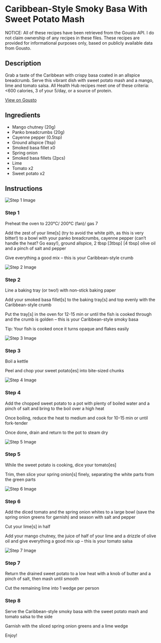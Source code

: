 # Caribbean-Style Smoky Basa With Sweet Potato Mash

NOTICE: All of these recipes have been retrieved from the Gousto API. I do not claim ownership of any recipes in these files. These recipes are provided for informational purposes only, based on publicly available data from Gousto.

## Description

Grab a taste of the Caribbean with crispy basa coated in an allspice breadcrumb. Serve this vibrant dish with sweet potato mash and a mango, lime and tomato salsa. All Health Hub recipes meet one of these criteria: <600 calories, 3 of your 5/day, or a source of protein.

[View on Gousto](https://www.gousto.co.uk/recipes/cookbook/caribbean-style-smoky-fish-with-sweet-potato-mash)

## Ingredients

- Mango chutney (20g)
- Panko breadcrumbs (20g)
- Cayenne pepper (0.5tsp)
- Ground allspice (1tsp)
- Smoked basa fillet x0
- Spring onion
- Smoked basa fillets (2pcs)
- Lime
- Tomato x2
- Sweet potato x2

## Instructions

![Step 1 Image](https://production-media.gousto.co.uk/cms/recipe-step-image/808._step-1-x200.jpg)

### Step 1

Preheat the oven to 220°C/ 200°C (fan)/ gas 7

Add the zest of your lime[s] (try to avoid the white pith, as this is very bitter!) to a bowl with your panko breadcrumbs, cayenne pepper (can’t handle the heat? Go easy!), ground allspice, 2 tbsp <span class="text-purple">[3tbsp]</span> <span class="text-danger">[4 tbsp]</span> olive oil and a pinch of salt and pepper

Give everything a good mix – this is your Caribbean-style crumb

![Step 2 Image](https://production-media.gousto.co.uk/cms/recipe-step-image/808._step-2-x200.jpg)

### Step 2

Line a baking tray (or two!) with non-stick baking paper

Add your smoked basa fillet[s] to the baking tray[s] and top evenly with the Caribbean-style crumb

Put the tray[s] in the oven for 12-15 min or until the fish is cooked through and the crumb is golden – this is your Caribbean-style smoky basa

Tip: Your fish is cooked once it turns opaque and flakes easily

![Step 3 Image](https://production-media.gousto.co.uk/cms/recipe-step-image/808._step-3-x200.jpg)

### Step 3

Boil a kettle

Peel and chop your sweet potato[es] into bite-sized chunks

![Step 4 Image](https://production-media.gousto.co.uk/cms/recipe-step-image/808._step-4-x200.jpg)

### Step 4

Add the chopped sweet potato to a pot with plenty of boiled water and a pinch of salt and bring to the boil over a high heat

Once boiling, reduce the heat to medium and cook for 10-15 min or until fork-tender

Once done, drain and return to the pot to steam dry

![Step 5 Image](https://production-media.gousto.co.uk/cms/recipe-step-image/808._step-5-x200.jpg)

### Step 5

While the sweet potato is cooking, dice your tomato[es]

Trim, then slice your spring onion[s] finely, separating the white parts from the green parts

![Step 6 Image](https://production-media.gousto.co.uk/cms/recipe-step-image/808._step-6-x200.jpg)

### Step 6

Add the diced tomato and the spring onion whites to a large bowl (save the spring onion greens for garnish) and season with salt and pepper

Cut your lime[s] in half

Add your mango chutney, the juice of half of your lime and a drizzle of olive oil and give everything a good mix up – this is your tomato salsa

![Step 7 Image](https://production-media.gousto.co.uk/cms/recipe-step-image/808.-step--7-x200.jpg)

### Step 7

Return the drained sweet potato to a low heat with a knob of butter and a pinch of salt, then mash until smooth

Cut the remaining lime into 1 wedge per person

### Step 8

Serve the Caribbean-style smoky basa with the sweet potato mash and tomato salsa to the side

Garnish with the sliced spring onion greens and a lime wedge

Enjoy!

